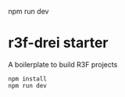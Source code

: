 npm run dev

# r3f-drei starter
A boilerplate to build R3F projects

```
npm install
npm run dev
```